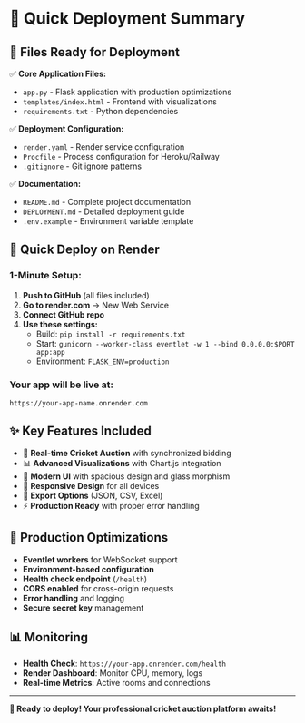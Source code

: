 # 🚀 Quick Deployment Summary

## 📁 Files Ready for Deployment

✅ **Core Application Files:**
- `app.py` - Flask application with production optimizations
- `templates/index.html` - Frontend with visualizations
- `requirements.txt` - Python dependencies

✅ **Deployment Configuration:**
- `render.yaml` - Render service configuration
- `Procfile` - Process configuration for Heroku/Railway
- `.gitignore` - Git ignore patterns

✅ **Documentation:**
- `README.md` - Complete project documentation
- `DEPLOYMENT.md` - Detailed deployment guide
- `.env.example` - Environment variable template

## 🎯 Quick Deploy on Render

### **1-Minute Setup:**

1. **Push to GitHub** (all files included)
2. **Go to render.com** → New Web Service
3. **Connect GitHub repo**
4. **Use these settings:**
   - Build: `pip install -r requirements.txt`
   - Start: `gunicorn --worker-class eventlet -w 1 --bind 0.0.0.0:$PORT app:app`
   - Environment: `FLASK_ENV=production`

### **Your app will be live at:**
`https://your-app-name.onrender.com`

## ✨ Key Features Included

- 🏏 **Real-time Cricket Auction** with synchronized bidding
- 📊 **Advanced Visualizations** with Chart.js integration
- 🎨 **Modern UI** with spacious design and glass morphism
- 📱 **Responsive Design** for all devices
- 💾 **Export Options** (JSON, CSV, Excel)
- ⚡ **Production Ready** with proper error handling

## 🔧 Production Optimizations

- **Eventlet workers** for WebSocket support
- **Environment-based configuration**
- **Health check endpoint** (`/health`)
- **CORS enabled** for cross-origin requests
- **Error handling** and logging
- **Secure secret key** management

## 📊 Monitoring

- **Health Check**: `https://your-app.onrender.com/health`
- **Render Dashboard**: Monitor CPU, memory, logs
- **Real-time Metrics**: Active rooms and connections

---

**🎉 Ready to deploy! Your professional cricket auction platform awaits!**
